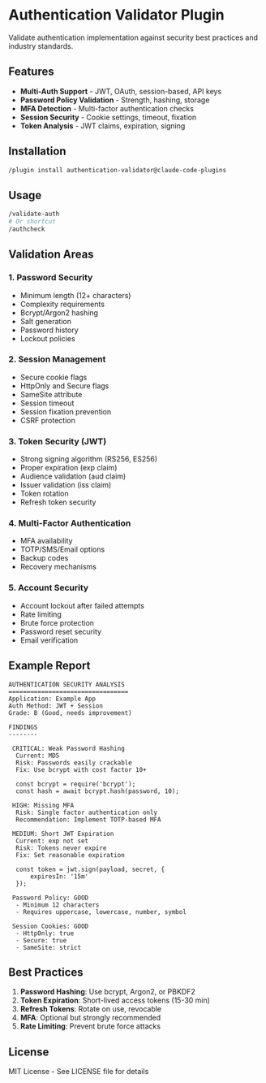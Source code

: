# Authentication Validator Plugin

Validate authentication implementation against security best practices and industry standards.

## Features

- **Multi-Auth Support** - JWT, OAuth, session-based, API keys
- **Password Policy Validation** - Strength, hashing, storage
- **MFA Detection** - Multi-factor authentication checks
- **Session Security** - Cookie settings, timeout, fixation
- **Token Analysis** - JWT claims, expiration, signing

## Installation

```bash
/plugin install authentication-validator@claude-code-plugins
```

## Usage

```bash
/validate-auth
# Or shortcut
/authcheck
```

## Validation Areas

### 1. Password Security
- Minimum length (12+ characters)
- Complexity requirements
- Bcrypt/Argon2 hashing
- Salt generation
- Password history
- Lockout policies

### 2. Session Management
- Secure cookie flags
- HttpOnly and Secure flags
- SameSite attribute
- Session timeout
- Session fixation prevention
- CSRF protection

### 3. Token Security (JWT)
- Strong signing algorithm (RS256, ES256)
- Proper expiration (exp claim)
- Audience validation (aud claim)
- Issuer validation (iss claim)
- Token rotation
- Refresh token security

### 4. Multi-Factor Authentication
- MFA availability
- TOTP/SMS/Email options
- Backup codes
- Recovery mechanisms

### 5. Account Security
- Account lockout after failed attempts
- Rate limiting
- Brute force protection
- Password reset security
- Email verification

## Example Report

```
AUTHENTICATION SECURITY ANALYSIS
=================================
Application: Example App
Auth Method: JWT + Session
Grade: B (Good, needs improvement)

FINDINGS
--------

 CRITICAL: Weak Password Hashing
  Current: MD5
  Risk: Passwords easily crackable
  Fix: Use bcrypt with cost factor 10+

  const bcrypt = require('bcrypt');
  const hash = await bcrypt.hash(password, 10);

 HIGH: Missing MFA
  Risk: Single factor authentication only
  Recommendation: Implement TOTP-based MFA

 MEDIUM: Short JWT Expiration
  Current: exp not set
  Risk: Tokens never expire
  Fix: Set reasonable expiration

  const token = jwt.sign(payload, secret, {
      expiresIn: '15m'
  });

 Password Policy: GOOD
  - Minimum 12 characters
  - Requires uppercase, lowercase, number, symbol

 Session Cookies: GOOD
  - HttpOnly: true
  - Secure: true
  - SameSite: strict
```

## Best Practices

1. **Password Hashing**: Use bcrypt, Argon2, or PBKDF2
2. **Token Expiration**: Short-lived access tokens (15-30 min)
3. **Refresh Tokens**: Rotate on use, revocable
4. **MFA**: Optional but strongly recommended
5. **Rate Limiting**: Prevent brute force attacks

## License

MIT License - See LICENSE file for details
